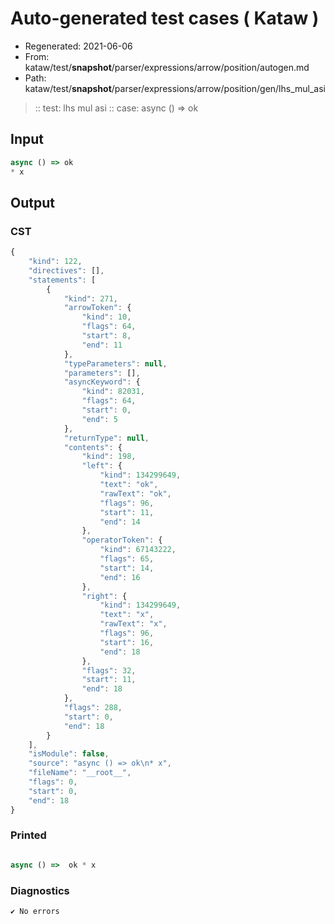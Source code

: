 # Auto-generated test cases ( Kataw )
- Regenerated: 2021-06-06
- From: kataw/test/__snapshot__/parser/expressions/arrow/position/autogen.md
- Path: kataw/test/__snapshot__/parser/expressions/arrow/position/gen/lhs_mul_asi
> :: test: lhs mul asi
> :: case: async () => ok
## Input

`````js
async () => ok
* x
`````
## Output

### CST

```javascript
{
    "kind": 122,
    "directives": [],
    "statements": [
        {
            "kind": 271,
            "arrowToken": {
                "kind": 10,
                "flags": 64,
                "start": 8,
                "end": 11
            },
            "typeParameters": null,
            "parameters": [],
            "asyncKeyword": {
                "kind": 82031,
                "flags": 64,
                "start": 0,
                "end": 5
            },
            "returnType": null,
            "contents": {
                "kind": 198,
                "left": {
                    "kind": 134299649,
                    "text": "ok",
                    "rawText": "ok",
                    "flags": 96,
                    "start": 11,
                    "end": 14
                },
                "operatorToken": {
                    "kind": 67143222,
                    "flags": 65,
                    "start": 14,
                    "end": 16
                },
                "right": {
                    "kind": 134299649,
                    "text": "x",
                    "rawText": "x",
                    "flags": 96,
                    "start": 16,
                    "end": 18
                },
                "flags": 32,
                "start": 11,
                "end": 18
            },
            "flags": 288,
            "start": 0,
            "end": 18
        }
    ],
    "isModule": false,
    "source": "async () => ok\n* x",
    "fileName": "__root__",
    "flags": 0,
    "start": 0,
    "end": 18
}
```

### Printed

```javascript

async () =>  ok * x
```

### Diagnostics

```javascript
✔ No errors
```

